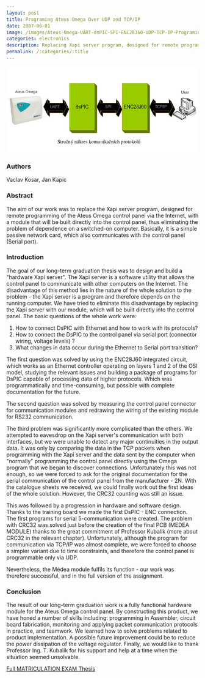 ```yaml
---
layout: post
title: Programing Ateus Omega Over UDP and TCP/IP
date: 2007-06-01
image: /images/Ateus-Omega-UART-dsPIC-SPI-ENC28J60-UDP-TCP-IP-Programing.png
categories: electronics
description: Replacing Xapi server program, designed for remote programming of the Ateus Omega control panel via the Internet, with a module directly built into the control panel, thus eliminating the problem of dependence on a switched-on computer
permalink: /:categories/:title
---
```



![Ateus Omega via UART to dsPIC via SPI to ENC28J60 via IP](/images/Ateus-Omega-UART-dsPIC-SPI-ENC28J60-UDP-TCP-IP-Programing.png)

### Authors
Vaclav Kosar, Jan Kapic


### Abstract
The aim of our work was to replace the Xapi server program, designed for remote
programming of the Ateus Omega control panel via the Internet, with a module that will be
built directly into the control panel, thus eliminating the problem of dependence on a
switched-on computer. Basically, it is a simple passive network card, which also
communicates with the control panel (Serial port).

### Introduction
The goal of our long-term graduation thesis was to design and build a "hardware
Xapi server". The Xapi server is a software utility that allows the control panel to
communicate
with other computers on the Internet. The disadvantage of this method lies in the nature of
the whole solution to the problem - the Xapi server is a program and therefore depends on
the running computer. We have tried to eliminate this disadvantage by replacing the Xapi
server with our module, which will be built directly into the control panel. The basic
questions of the whole work were:

1. How to connect DsPIC with Ethernet and how to work with its protocols?
2. How to connect the DsPIC to the control panel via serial port (connector wiring,
voltage levels) ?
3. What changes in data occur during the Ethernet to Serial port transition?


The first question was solved by using the ENC28J60 integrated circuit, which
works as an Ethernet controller operating on layers 1 and 2 of the OSI model, studying the
relevant issues and building a package of programs for DsPIC capable of processing data
of higher protocols. Which was programmatically and time-consuming, but possible with
complete documentation for the future.


The second question was solved by measuring the control panel connector for
communication modules and redrawing the wiring of the existing module for RS232
communication.

The third problem was significantly more complicated than the others. We
attempted to eavesdrop on the Xapi server's communication with both interfaces, but we
were unable to detect any major continuities in the output data. It was only by comparing
the data in the TCP packets when programming with the Xapi server and the data sent by
the computer when "normally" programming the control panel directly using the Omega
program that we began to discover connections. Unfortunately this was not enough, so we
were forced to ask for the original documentation for the serial communication of the
control panel from the manufacturer - 2N. With the catalogue sheets we received, we
could finally work out the first ideas of the whole solution. However, the CRC32 counting
was still an issue.

This was followed by a progression in hardware and software design. Thanks to the
training board we made the first DsPIC - ENC connection. The first programs for serial
5-communication were created. The problem with CRC32 was solved just before the creation
of the final PCB (MEDEA MODULE) thanks to the great commitment of Professor
Kubalik (more about CRC32 in the relevant chapter). Unfortunately, although the program
for communication via TCP/IP was almost complete, we were forced to choose a simpler variant due to time constraints, and
therefore the control panel is programmable only via UDP.

Nevertheless, the Médea module fulfils its function - our work was therefore successful,
and in the full version of the assignment.

### Conclusion
The result of our long-term graduation work is a fully functional hardware module
for the Ateus Omega control panel. By constructing this product, we have honed a number
of skills including: programming in Assembler, circuit board fabrication, monitoring and
applying packet communication protocols in practice, and teamwork. We learned how to
solve problems related to product implementation. A possible future improvement could be
to reduce the power dissipation of the voltage regulator. Finally, we would like to thank
Professor Ing. T. Kubalík for his support and help
at a time when the situation seemed unsolvable.


[Full MATRICULATION EXAM Thesis](/docs/mat_prace_MEDEA_MODUL_en.pdf)
